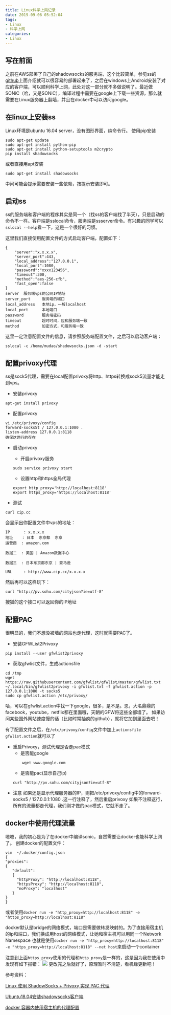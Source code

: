 ```yaml
---
title: Linux科学上网记录
date: 2019-09-06 05:52:04
tags:
- Linux
- 科学上网
categories:
- Linux
---
```


## 写在前面

之前在AWS部署了自己的shadowsocks的服务端，这个比较简单，参见ss的[github](https://github.com/shadowsocks/shadowsocks/tree/master)上面介绍就可以很容易的部署起来了，之后在windows上Android安装了对应的客户端，可以顺利科学上网，此处对这一部分就不多做说明了。最近做SONiC（哈，又是SONiC），编译过程中需要在google上下载一些资源，那么就需要在Linux服务器上翻墙，并且在docker中可以访问google。
<!--more-->

## 在linux上安装ss

Linux环境是ubuntu 16.04 server，没有图形界面，纯命令行。
使用pip安装
```
sudo apt-get update
sudo apt-get install python-pip
sudo apt-get install python-setuptools m2crypto
pip install shadowsocks
```
或者直接用apt安装
```
sudo apt-get install shadowsocks
```
中间可能会提示需要安装一些依赖，按提示安装即可。

## 启动ss

ss的服务端和客户端的程序其实是同一个（找ss的客户端找了半天），只是启动的命令不一样。客户端是sslocal命令，服务端是ssserver命令。有兴趣的同学可以`sslocal --help`看一下，这是一个很好的习惯。

这里我们直接使用配置文件的方式启动客户端，配置如下：
```
{                                                                                                     
    "server":"x.x.x.x",
    "server_port":443,
    "local_address":"127.0.0.1",
    "local_port":1080,
    "password":"xxxx123456",
    "timeout":300,
    "method":"aes-256-cfb",
    "fast_open":false
}
server  服务端vps的公网IP地址
server_port     服务端的端口
local_address   本地ip，一般localhost
local_port      本地端口
password        服务端密码
timeout         超时时间，应和服务端一致
method          加密方式，和服务端一致
```
这里一定注意配置文件的信息，请参照服务端配置文件，之后可以启动客户端：
```
sslocal -c /home/mudao/shadowsocks.json -d -start
```

## 配置privoxy代理

ss是sock5代理，需要在local配置privoxy将http、https转换成sock5流量才能走到vps。
* 安装privoxy
```
apt-get install privoxy
```

* 配置privoxy
```
vi /etc/privoxy/config
forward-socks5t / 127.0.0.1:1080 .
listen-address 127.0.0.1:8118
确保这两行的存在
```

* 启动privoxy
    * 开启privoxy服务
    ```
    sudo service privoxy start
    ```
    * 设置http和https全局代理
    ```
    export http_proxy='http://localhost:8118'
    export https_proxy='https://localhost:8118'
    ```

* 测试
```
curl cip.cc
```
会显示出你配置文件中vps的地址：
```
IP      : x.x.x.x
地址    : 日本  东京都  东京
运营商  : amazon.com

数据二  : 美国 | Amazon数据中心

数据三  : 日本东京都东京 | 亚马逊

URL     : http://www.cip.cc/x.x.x.x
```

然后再可以这样玩下：
```
curl "http://pv.sohu.com/cityjson?ie=utf-8"
```
搜狐的这个接口可以返回你的IP地址

## 配置PAC

很明显的，我们不想没被墙的网站也走代理，这时就需要PAC了。

* 安装GFWList2Privoxy
```
pip install --user gfwlist2privoxy
```

* 获取gfwlist文件，生成actionsfile
```
cd /tmp
wget https://raw.githubusercontent.com/gfwlist/gfwlist/master/gfwlist.txt
~/.local/bin/gfwlist2privoxy -i gfwlist.txt -f gfwlist.action -p 127.0.0.1:1080 -t socks5
sudo cp gfwlist.action /etc/privoxy/
```
哈，可以在gfwlist.action中找一下google，很多，是不是。恩，大名鼎鼎的facebook，youtube，netflix都在里面哦，天朝的GFW将这些全部墙了。
如果访问某些国外网站速度慢的话（比如时常抽疯的github），就将它加到里面去吧！

有了配置文件之后，在`/etc/privoxy/config`文件中加上`actionsfile gfwlist.action`就可以了

* 重启Privoxy，测试代理是否走pac模式
    * 是否能google
    ```
        wget www.google.com
    ```
    * 是否能pac(显示自己ip)
    ```
    curl "http://pv.sohu.com/cityjson?ie=utf-8"
    ```
* 注意
如果还是显示代理服务器的IP，则把/etc/privoxy/config中的forward-socks5 / 127.0.0.1:1080 .这一行注释了，然后重启privoxy
如果不注释这行，所有的流量都走代理，我们刚才做的pac模式，它就不走了。

## docker中使用代理流量

嗯嗯，我的初心是为了在docker中编译sonic，自然需要让docker也能科学上网了。
创建docker的配置文件：
```
vim  ~/.docker/config.json
{                  
"proxies":
{
   "default":
   {
     "httpProxy": "http://localhost:8118",
     "httpsProxy": "http://localhost:8118",
     "noProxy": "localhost"
   }
}
}
```
或者使用`docker run -e "http_proxy=http://localhost:8118" -e "https_proxy=http://localhost:8118"`

docker默认是bridge的网络模式，端口是需要做转发映射的。为了直接用宿主机的ip和端口，我们换成用host的网络模式，让她和宿主机可以用同一个Network Namespace
也就是使用`docker run -e "http_proxy=http://localhost:8118" -e "https_proxy=http://localhost:8118" --net host`来启动一个container

注意到上面`https_proxy`使用的代理和`http_proxy`是一样的，这是因为我在使用中发现有如下报错：
![](https://rancho333.gitee.io/pictures/timeout.png)
更改完之后就好了，原理暂时不清楚，看机缘更新吧！

参考资料：

[Linux 使用 ShadowSocks + Privoxy 实现 PAC 代理](https://huangweitong.com/229.html)

[Ubuntu18.04安装shadowsocks客户端](https://blog.diosfun.com/2018/09/21/Ubuntu18-04%E5%AE%89%E8%A3%85shadowsocks%E5%AE%A2%E6%88%B7%E7%AB%AF/)

[docker 容器内使用宿主机的代理配置](https://kebingzao.com/2019/02/22/docker-container-proxy/)


